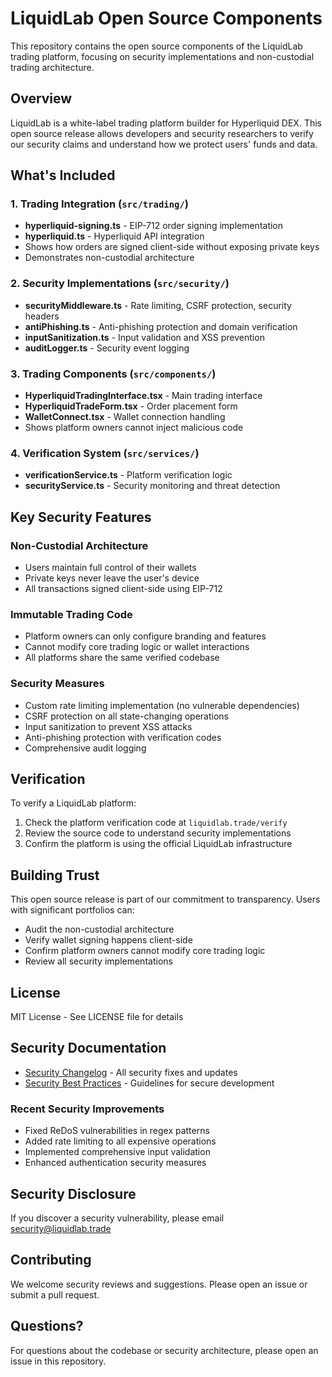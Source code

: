 # LiquidLab Open Source Components

This repository contains the open source components of the LiquidLab trading platform, focusing on security implementations and non-custodial trading architecture.

## Overview

LiquidLab is a white-label trading platform builder for Hyperliquid DEX. This open source release allows developers and security researchers to verify our security claims and understand how we protect users' funds and data.

## What's Included

### 1. Trading Integration (`src/trading/`)
- **hyperliquid-signing.ts** - EIP-712 order signing implementation
- **hyperliquid.ts** - Hyperliquid API integration
- Shows how orders are signed client-side without exposing private keys
- Demonstrates non-custodial architecture

### 2. Security Implementations (`src/security/`)
- **securityMiddleware.ts** - Rate limiting, CSRF protection, security headers
- **antiPhishing.ts** - Anti-phishing protection and domain verification
- **inputSanitization.ts** - Input validation and XSS prevention
- **auditLogger.ts** - Security event logging

### 3. Trading Components (`src/components/`)
- **HyperliquidTradingInterface.tsx** - Main trading interface
- **HyperliquidTradeForm.tsx** - Order placement form
- **WalletConnect.tsx** - Wallet connection handling
- Shows platform owners cannot inject malicious code

### 4. Verification System (`src/services/`)
- **verificationService.ts** - Platform verification logic
- **securityService.ts** - Security monitoring and threat detection

## Key Security Features

### Non-Custodial Architecture
- Users maintain full control of their wallets
- Private keys never leave the user's device
- All transactions signed client-side using EIP-712

### Immutable Trading Code
- Platform owners can only configure branding and features
- Cannot modify core trading logic or wallet interactions
- All platforms share the same verified codebase

### Security Measures
- Custom rate limiting implementation (no vulnerable dependencies)
- CSRF protection on all state-changing operations
- Input sanitization to prevent XSS attacks
- Anti-phishing protection with verification codes
- Comprehensive audit logging

## Verification

To verify a LiquidLab platform:
1. Check the platform verification code at `liquidlab.trade/verify`
2. Review the source code to understand security implementations
3. Confirm the platform is using the official LiquidLab infrastructure

## Building Trust

This open source release is part of our commitment to transparency. Users with significant portfolios can:
- Audit the non-custodial architecture
- Verify wallet signing happens client-side
- Confirm platform owners cannot modify core trading logic
- Review all security implementations

## License

MIT License - See LICENSE file for details

## Security Documentation

- [Security Changelog](./SECURITY_CHANGELOG.md) - All security fixes and updates
- [Security Best Practices](./SECURITY_BEST_PRACTICES.md) - Guidelines for secure development

### Recent Security Improvements
- Fixed ReDoS vulnerabilities in regex patterns
- Added rate limiting to all expensive operations  
- Implemented comprehensive input validation
- Enhanced authentication security measures

## Security Disclosure

If you discover a security vulnerability, please email security@liquidlab.trade

## Contributing

We welcome security reviews and suggestions. Please open an issue or submit a pull request.

## Questions?

For questions about the codebase or security architecture, please open an issue in this repository.